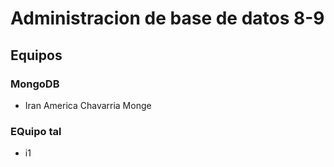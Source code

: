 # Administracion de base de datos 8-9

## Equipos

### MongoDB

* Iran America Chavarria Monge

### EQuipo tal
* i1

